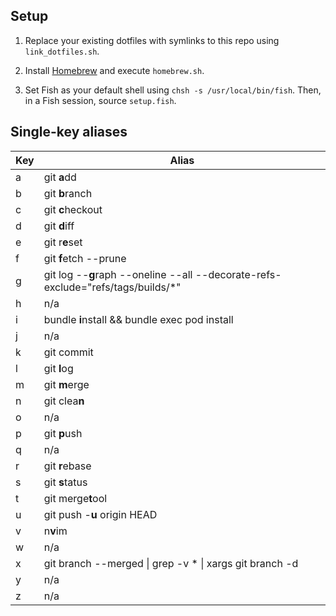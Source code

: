 ## Setup

1. Replace your existing dotfiles with symlinks to this repo using `link_dotfiles.sh`.

2. Install [Homebrew](https://brew.sh/) and execute `homebrew.sh`.

3. Set Fish as your default shell using `chsh -s /usr/local/bin/fish`. Then, in a Fish session, source `setup.fish`.

## Single-key aliases

Key |   Alias
--  |   --
a   |   git **a**dd
b   |   git **b**ranch
c   |   git **c**heckout
d   |   git **d**iff
e   |   git r**e**set
f   |   git **f**etch --prune
g   |   git log --**g**raph --oneline --all --decorate-refs-exclude=\"refs/tags/builds/*\"
h   |   n/a
i   |   bundle **i**nstall && bundle exec pod install
j   |   n/a
k   |   git commit
l   |   git **l**og
m   |   git **m**erge
n   |   git clea**n**
o   |   n/a
p   |   git **p**ush
q   |   n/a
r   |   git **r**ebase
s   |   git **s**tatus
t   |   git merge**t**ool
u   |   git push -**u** origin HEAD
v   |   n**v**im
w   |   n/a
x   |   git branch --merged \| grep -v \* \| xargs git branch -d
y   |   n/a
z   |   n/a
